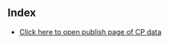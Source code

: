 ## Index

- [Click here to open publish page of CP data](https://app.powerbi.com/view?r=eyJrIjoiOTg4ODI1OTYtODgyNi00NzdiLThjMjQtZjFkOWFmZDgzMGI4IiwidCI6IjQxMWFjYjNhLWRhNDQtNDNiNC05ZmZkLTU2ZDBkNzNlMWE4ZCIsImMiOjZ9)

